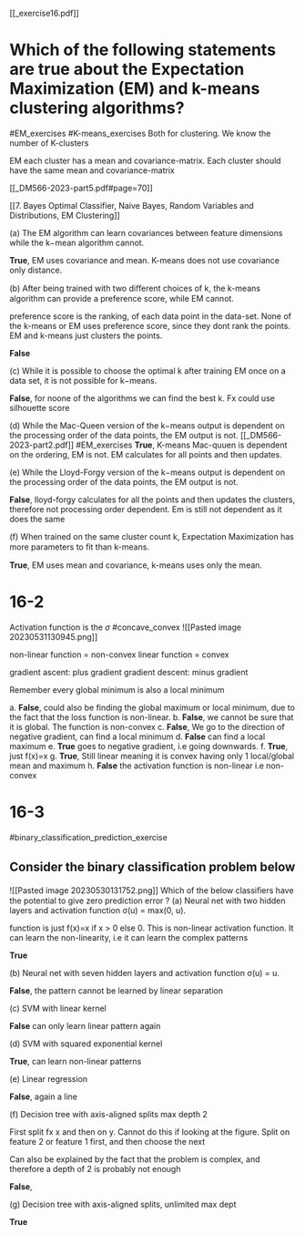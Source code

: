 [[_exercise16.pdf]]
# Which of the following statements are true about the Expectation Maximization (EM) and k-means clustering algorithms?
#EM_exercises 
#K-means_exercises
Both for clustering. We know the number of K-clusters

EM each cluster has a mean and covariance-matrix. Each cluster should have the same mean and covariance-matrix

[[_DM566-2023-part5.pdf#page=70]]

[[7. Bayes Optimal Classifier, Naive Bayes, Random Variables and Distributions, EM Clustering]]


(a) The EM algorithm can learn covariances between feature dimensions while the k−mean algorithm cannot.

**True**, EM uses covariance and mean. K-means does not use covariance only distance.

(b) After being trained with two diﬀerent choices of k, the k-means algorithm can provide a preference score, while EM cannot.

preference score is the ranking, of each data point in the data-set. None of the k-means or EM uses preference score, since they dont rank the points. EM and k-means just clusters the points. 

**False**

(c) While it is possible to choose the optimal k after training EM once on a data set, it is not possible for k−means.

**False**, for noone of the algorithms we can find the best k. Fx could use silhouette score

(d) While the Mac-Queen version of the k−means output is dependent on the processing order of the data points, the EM output is not.
[[_DM566-2023-part2.pdf]]
#EM_exercises
**True**, K-means Mac-quuen is dependent on the ordering, EM is not. EM calculates for all points and then updates.

(e) While the Lloyd-Forgy version of the k−means output is dependent on the processing order of the data points, the EM output is not.

**False**, lloyd-forgy  calculates for all the points and then updates the clusters, therefore not processing order dependent. Em is still not dependent as it does the same

(f) When trained on the same cluster count k, Expectation Maximization has more parameters to ﬁt than k-means.

**True**, EM uses mean and covariance, k-means uses only the mean.

# 16-2
Activation function is the $\sigma$
#concave_convex
![[Pasted image 20230531130945.png]]

non-linear function = non-convex
linear function = convex

gradient ascent: plus gradient
gradient descent: minus gradient

Remember every global minimum is also a local minimum

a. **False**,  could also be finding the global maximum or local minimum, due to the fact that the loss function is non-linear.
b. **False**, we cannot be sure that it is global. The function is non-convex
c. **False**, We go to the direction of negative gradient, can find a local minimum
d. **False** can find a local maximum
e. **True** goes to negative gradient, i.e going downwards. 
f. **True**, just f(x)=x
g. **True**, Still linear meaning it is convex having only 1 local/global mean and maximum
h. **False** the activation function is non-linear i.e non-convex



# 16-3
#binary_classification_prediction_exercise
## Consider the binary classiﬁcation problem below
![[Pasted image 20230530131752.png]]
Which of the below classiﬁers have the potential to give zero prediction error ?
(a) Neural net with two hidden layers and activation function σ(u) = max(0, u).

function is just f(x)=x if x > 0 else 0. This is non-linear activation function. It can learn the non-linearity, i.e it can learn the complex patterns

**True**

(b) Neural net with seven hidden layers and activation function σ(u) = u.

**False**, the pattern cannot be learned by linear separation

(c) SVM with linear kernel

**False** can only learn linear pattern again

(d) SVM with squared exponential kernel

**True**, can learn non-linear patterns

(e) Linear regression

**False**, again a line

(f) Decision tree with axis-aligned splits max depth 2

First split fx x and then on y. Cannot do this if looking at the figure. Split on feature 2 or feature 1 first, and then choose the next 

Can also be explained by the fact that the problem is complex, and therefore a depth of 2 is probably not enough

**False**, 

(g) Decision tree with axis-aligned splits, unlimited max dept

**True**